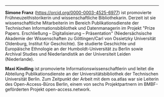 ---

**Simone Franz** (<https://orcid.org/0000-0003-4525-6977>) ist promovierte Frühneuzeithistorikerin und wissenschaftliche Bibliothekarin. Derzeit ist sie wissenschaftliche Mitarbeiterin im Bereich Publikationsdienste der Technischen Informationsbibliothek und Datenmanagerin im Projekt "Prize Papers. Erschließung – Digitalisierung – Präsentation" (Niedersächsische Akademie der Wissenschaften zu Göttingen/Carl von Ossietzky Universität Oldenburg, Institut für Geschichte). Sie studierte Geschichte und Europäische Ethnologie an der Humboldt-Universität zu Berlin sowie Archival Studies und Niederlandistik an der Universiteit Leiden (Niederlande).

**Maxi Kindling** ist promovierte Informationswissenschaftlerin und leitet die Abteilung Publikationsdienste an der Universitätsbibliothek der Technischen Universität Berlin. Zum Zeitpunkt der Arbeit mit dem oa.atlas war sie Leiterin des Open-Access-Büros Berlin, einem von sechs Projektpartnern im BMBF-geförderten Projekt open-access.network. 